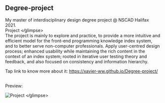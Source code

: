 ## Degree-project 
My master of interdisciplinary design degree project @ NSCAD Halifax 2021.\
Project <⁄glimpse>\
The project is mainly to explore and practice, to provide a more intuitive and efficient model for the front-end programming knowledge index system, and to better serve non-computer professionals. Apply user-centred design process; enhanced usability while maintaining the rich content in the context of an index system; rooted in iterative user testing theory and feedback, and also focused on consistency and information hierarchy.

Tap link to know more about it: https://xavier-ww.github.io/Degree-project/

<br />
Preview:

![Project <⁄glimpse>](https://github.com/Xavier-WW/Degree-project/blob/gh-pages/preview.gif)
